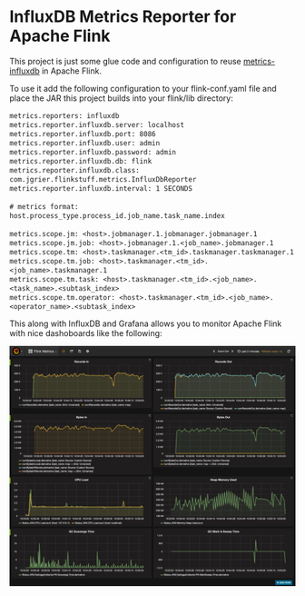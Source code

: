 InfluxDB Metrics Reporter for Apache Flink
=============
This project is just some glue code and configuration to reuse [metrics-influxdb](https://github.com/davidB/metrics-influxdb) in Apache Flink.

To use it add the following configuration to your flink-conf.yaml file and place the JAR this project
builds into your flink/lib directory:

    metrics.reporters: influxdb
    metrics.reporter.influxdb.server: localhost
    metrics.reporter.influxdb.port: 8086
    metrics.reporter.influxdb.user: admin
    metrics.reporter.influxdb.password: admin
    metrics.reporter.influxdb.db: flink
    metrics.reporter.influxdb.class: com.jgrier.flinkstuff.metrics.InfluxDbReporter
    metrics.reporter.influxdb.interval: 1 SECONDS
    
    # metrics format: host.process_type.process_id.job_name.task_name.index
    
    metrics.scope.jm: <host>.jobmanager.1.jobmanager.jobmanager.1
    metrics.scope.jm.job: <host>.jobmanager.1.<job_name>.jobmanager.1
    metrics.scope.tm: <host>.taskmanager.<tm_id>.taskmanager.taskmanager.1
    metrics.scope.tm.job: <host>.taskmanager.<tm_id>.<job_name>.taskmanager.1
    metrics.scope.tm.task: <host>.taskmanager.<tm_id>.<job_name>.<task_name>.<subtask_index>
    metrics.scope.tm.operator: <host>.taskmanager.<tm_id>.<job_name>.<operator_name>.<subtask_index>

This along with InfluxDB and Grafana allows you to monitor Apache Flink with nice dashoboards like the following:

![Alt text](flink-metrics.png)
